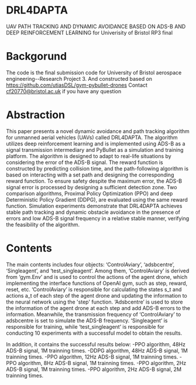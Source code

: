 # DRL4DAPTA
UAV PATH TRACKING AND DYNAMIC AVOIDANCE BASED ON ADS-B AND DEEP REINFORCEMENT LEARNING for Univerisity of Bristol RP3 final

# Backgorund
The code is the final submission code for University of Bristol aerospace engineering--Research Project 3. And constructed based on https://github.com/utiasDSL/gym-pybullet-drones
Contact cf20770@bristol.ac.uk if you have any question


# Abstraction
This paper presents a novel dynamic avoidance and path tracking algorithm for unmanned aerial vehicles (UAVs) called DRL4DAPTA. The algorithm utilizes deep reinforcement learning and is implemented using ADS-B as a signal transmission intermediary and PyBullet as a simulation and training platform. The algorithm is designed to adapt to real-life situations by considering the error of the ADS-B signal. The reward function is constructed by predicting collision time, and the path-following algorithm is based on interacting with a set path and designing the corresponding reward function. To ensure safety despite the maximum error, the ADS-B signal error is processed by designing a sufficient detection zone. Two comparison algorithms, Proximal Policy Optimization (PPO) and deep Deterministic Policy Gradient (DDPG), are evaluated using the same reward function. Simulation experiments demonstrate that DRL4DAPTA achieves stable path tracking and dynamic obstacle avoidance in the presence of errors and low ADS-B signal frequency in a relative stable manner, verifying the feasibility of the algorithm.


# Contents
The main contents includes four objects: ‘ControlAviary’, ‘adsbcentre’, ‘Singleagent’, and ‘test_singleagent’. Among them, ‘ControlAviary’ is derived from ‘gym.Env’ and is used to control the actions of the agent drone, which implementing the interface functions of OpenAI gym, such as step, reward, reset, etc. ‘ControlAviary’ is responsible for calculating the states s_t  and actions a_t of each step of the agent drone and updating the information to the neural network using the 'step' function. ‘Adsbcentre’ is used to store the information of the agent drone at each step and add ADS-B errors to the information. Meanwhile, the transmission frequency of ‘ControlAviary’ to adsbcentre is set to simulate the ADS-B frequency. ‘Singleagent’ is responsible for training, while ‘test_singleagent’ is responsible for conducting 10 experiments with a successful model to obtain the results.

In addition, it contains the successful results below:
-PPO algorithm, 48Hz ADS-B signal, 1M trainning times.
-DDPG algorithm, 48Hz ADS-B signal, 1M trainning times.
-PPO algorithm, 12Hz ADS-B signal, 1M trainning times.
-PPO algorithm, 8Hz ADS-B signal, 1M trainning times.
-PPO algorithm, 2Hz ADS-B signal, 1M trainning times.
-PPO algorithm, 2Hz ADS-B signal, 2M trainning times.
